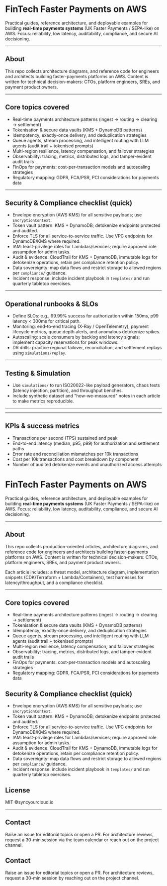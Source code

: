 # FinTech Faster Payments on AWS

Practical guides, reference architecture, and deployable examples for building **real-time payments systems** (UK Faster Payments / SEPA-like) on AWS. Focus: reliability, low latency, auditability, compliance, and secure AI decisioning.

---

## About

This repo collects architecture diagrams, and reference code for engineers and architects building faster-payments platforms on AWS. Content is written for technical decision-makers: CTOs, platform engineers, SREs, and payment product owners.

---

## Core topics covered

* Real-time payments architecture patterns (ingest → routing → clearing → settlement)
* Tokenisation & secure data vaults (KMS + DynamoDB patterns)
* Idempotency, exactly-once delivery, and deduplication strategies
* Queue agents, stream processing, and intelligent routing with LLM agents (audit trail + tokenised prompts)
* Multi-region resilience, latency compensation, and failover strategies
* Observability: tracing, metrics, distributed logs, and tamper-evident audit trails
* FinOps for payments: cost-per-transaction models and autoscaling strategies
* Regulatory mapping: GDPR, FCA/PSR, PCI considerations for payments data

---

## Security & Compliance checklist (quick)

* Envelope encryption (AWS KMS) for all sensitive payloads; use `EncryptionContext`.
* Token vault pattern: KMS + DynamoDB; detokenize endpoints protected and audited.
* Enforce TLS for all service-to-service traffic. Use VPC endpoints for DynamoDB/KMS where required.
* IAM: least-privilege roles for Lambdas/services; require approved role assumption for admin tasks.
* Audit & evidence: CloudTrail for KMS + DynamoDB, immutable logs for detokenize operations, retain per compliance retention policy.
* Data sovereignty: map data flows and restrict storage to allowed regions per `compliance/` guidance.
* Incident response: include incident playbook in `templates/` and run quarterly tabletop exercises.

---

## Operational runbooks & SLOs

* Define SLOs: e.g., 99.99% success for authorization within 150ms, p99 latency < 300ms for critical path.
* Monitoring: end-to-end tracing (X-Ray / OpenTelemetry), payment lifecycle metrics, queue depth alerts, and anomalous detokenize spikes.
* Autoscaling: scale consumers by backlog and latency signals; implement capacity reservations for peak windows.
* DR drills: practice regional failover, reconciliation, and settlement replays using `simulations/replay`.

---

## Testing & Simulation

* Use `simulations/` to run ISO20022-like payload generators, chaos tests (latency injection, partition), and throughput benches.
* Include synthetic dataset and "how-we-measured" notes in each article to make metrics reproducible.

---


---

## KPIs & success metrics

* Transactions per second (TPS) sustained and peak
* End-to-end latency (median, p95, p99) for authorization and settlement paths
* Error rate and reconciliation mismatches per 10k transactions
* Cost per 10k transactions and cost breakdown by component
* Number of audited detokenize events and unauthorized access attempts

# FinTech Faster Payments on AWS

Practical guides, reference architecture, and deployable examples for building **real-time payments systems** (UK Faster Payments / SEPA-like) on AWS. Focus: reliability, low latency, auditability, compliance, and secure AI decisioning.

---

## About

This repo collects production-oriented articles, architecture diagrams, and reference code for engineers and architects building faster-payments platforms on AWS. Content is written for technical decision-makers: CTOs, platform engineers, SREs, and payment product owners.

Each article includes: a threat model, architecture diagram, implementation snippets (CDK/Terraform + Lambda/Containers), test harnesses for latency/throughput, and a compliance checklist.


---

## Core topics covered

* Real-time payments architecture patterns (ingest → routing → clearing → settlement)
* Tokenisation & secure data vaults (KMS + DynamoDB patterns)
* Idempotency, exactly-once delivery, and deduplication strategies
* Queue agents, stream processing, and intelligent routing with LLM agents (audit trail + tokenised prompts)
* Multi-region resilience, latency compensation, and failover strategies
* Observability: tracing, metrics, distributed logs, and tamper-evident audit trails
* FinOps for payments: cost-per-transaction models and autoscaling strategies
* Regulatory mapping: GDPR, FCA/PSR, PCI considerations for payments data


## Security & Compliance checklist (quick)

* Envelope encryption (AWS KMS) for all sensitive payloads; use `EncryptionContext`.
* Token vault pattern: KMS + DynamoDB; detokenize endpoints protected and audited.
* Enforce TLS for all service-to-service traffic. Use VPC endpoints for DynamoDB/KMS where required.
* IAM: least-privilege roles for Lambdas/services; require approved role assumption for admin tasks.
* Audit & evidence: CloudTrail for KMS + DynamoDB, immutable logs for detokenize operations, retain per compliance retention policy.
* Data sovereignty: map data flows and restrict storage to allowed regions per `compliance/` guidance.
* Incident response: include incident playbook in `templates/` and run quarterly tabletop exercises.

## License

MIT ©syncyourcloud.io 

---

## Contact

Raise an issue for editorial topics or open a PR. For architecture reviews, request a 30-min session via the team calendar or reach out on the project channel.

## Contact

Raise an issue for editorial topics or open a PR. For architecture reviews, request a 30-min session by reaching out on the project channel.

